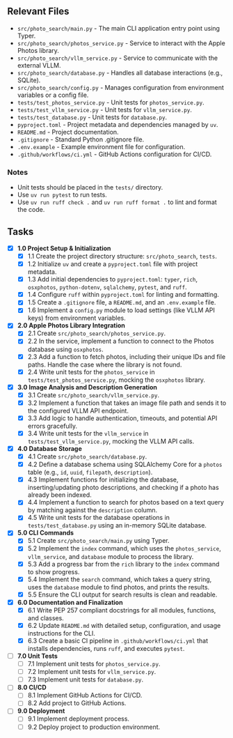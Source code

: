## Relevant Files

- `src/photo_search/main.py` - The main CLI application entry point using Typer.
- `src/photo_search/photos_service.py` - Service to interact with the Apple Photos library.
- `src/photo_search/vllm_service.py` - Service to communicate with the external VLLM.
- `src/photo_search/database.py` - Handles all database interactions (e.g., SQLite).
- `src/photo_search/config.py` - Manages configuration from environment variables or a config file.
- `tests/test_photos_service.py` - Unit tests for `photos_service.py`.
- `tests/test_vllm_service.py` - Unit tests for `vllm_service.py`.
- `tests/test_database.py` - Unit tests for `database.py`.
- `pyproject.toml` - Project metadata and dependencies managed by `uv`.
- `README.md` - Project documentation.
- `.gitignore` - Standard Python .gitignore file.
- `.env.example` - Example environment file for configuration.
- `.github/workflows/ci.yml` - GitHub Actions configuration for CI/CD.

### Notes

- Unit tests should be placed in the `tests/` directory.
- Use `uv run pytest` to run tests.
- Use `uv run ruff check .` and `uv run ruff format .` to lint and format the code.

## Tasks

- [x] **1.0 Project Setup & Initialization**
  - [x] 1.1 Create the project directory structure: `src/photo_search`, `tests`.
  - [x] 1.2 Initialize `uv` and create a `pyproject.toml` file with project metadata.
  - [x] 1.3 Add initial dependencies to `pyproject.toml`: `typer`, `rich`, `osxphotos`, `python-dotenv`, `sqlalchemy`, `pytest`, and `ruff`.
  - [x] 1.4 Configure `ruff` within `pyproject.toml` for linting and formatting.
  - [x] 1.5 Create a `.gitignore` file, a `README.md`, and an `.env.example` file.
  - [x] 1.6 Implement a `config.py` module to load settings (like VLLM API keys) from environment variables.

- [x] **2.0 Apple Photos Library Integration**
  - [x] 2.1 Create `src/photo_search/photos_service.py`.
  - [x] 2.2 In the service, implement a function to connect to the Photos database using `osxphotos`.
  - [x] 2.3 Add a function to fetch photos, including their unique IDs and file paths. Handle the case where the library is not found.
  - [x] 2.4 Write unit tests for the `photos_service` in `tests/test_photos_service.py`, mocking the `osxphotos` library.

- [x] **3.0 Image Analysis and Description Generation**
  - [x] 3.1 Create `src/photo_search/vllm_service.py`.
  - [x] 3.2 Implement a function that takes an image file path and sends it to the configured VLLM API endpoint.
  - [x] 3.3 Add logic to handle authentication, timeouts, and potential API errors gracefully.
  - [x] 3.4 Write unit tests for the `vllm_service` in `tests/test_vllm_service.py`, mocking the VLLM API calls.

- [x] **4.0 Database Storage**
  - [x] 4.1 Create `src/photo_search/database.py`.
  - [x] 4.2 Define a database schema using SQLAlchemy Core for a `photos` table (e.g., `id`, `uuid`, `filepath`, `description`).
  - [x] 4.3 Implement functions for initializing the database, inserting/updating photo descriptions, and checking if a photo has already been indexed.
  - [x] 4.4 Implement a function to search for photos based on a text query by matching against the `description` column.
  - [x] 4.5 Write unit tests for the database operations in `tests/test_database.py` using an in-memory SQLite database.

- [x] **5.0 CLI Commands**
  - [x] 5.1 Create `src/photo_search/main.py` using Typer.
  - [x] 5.2 Implement the `index` command, which uses the `photos_service`, `vllm_service`, and `database` module to process the library.
  - [x] 5.3 Add a progress bar from the `rich` library to the `index` command to show progress.
  - [x] 5.4 Implement the `search` command, which takes a query string, uses the `database` module to find photos, and prints the results.
  - [x] 5.5 Ensure the CLI output for search results is clean and readable.

- [x] **6.0 Documentation and Finalization**
  - [x] 6.1 Write PEP 257 compliant docstrings for all modules, functions, and classes.
  - [x] 6.2 Update `README.md` with detailed setup, configuration, and usage instructions for the CLI.
  - [x] 6.3 Create a basic CI pipeline in `.github/workflows/ci.yml` that installs dependencies, runs `ruff`, and executes `pytest`.

- [ ] **7.0 Unit Tests**
  - [ ] 7.1 Implement unit tests for `photos_service.py`.
  - [ ] 7.2 Implement unit tests for `vllm_service.py`.
  - [ ] 7.3 Implement unit tests for `database.py`.

- [ ] **8.0 CI/CD**
  - [ ] 8.1 Implement GitHub Actions for CI/CD.
  - [ ] 8.2 Add project to GitHub Actions.

- [ ] **9.0 Deployment**
  - [ ] 9.1 Implement deployment process.
  - [ ] 9.2 Deploy project to production environment.